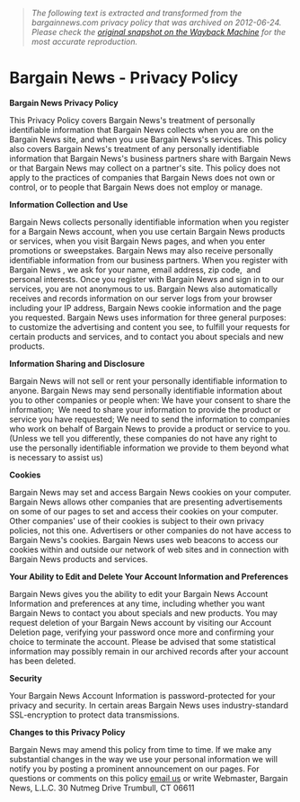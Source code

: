 > *The following text is extracted and transformed from the bargainnews.com privacy policy that was archived on 2012-06-24. Please check the [original snapshot on the Wayback Machine](https://web.archive.org/web/20120624031552id_/http%3A//www.bargainnews.com/privacy.cfm) for the most accurate reproduction.*

# Bargain News - Privacy Policy

**Bargain News Privacy Policy**

This Privacy Policy covers Bargain News's treatment of personally identifiable information that Bargain News collects when you are on the Bargain News site, and when you use Bargain News's services. This policy also covers Bargain News's treatment of any personally identifiable information that Bargain News's business partners share with Bargain News or that Bargain News may collect on a partner's site. This policy does not apply to the practices of companies that Bargain News does not own or control, or to people that Bargain News does not employ or manage.

**Information Collection and Use**

Bargain News collects personally identifiable information when you register for a Bargain News account, when you use certain Bargain News products or services, when you visit Bargain News pages, and when you enter promotions or sweepstakes. Bargain News may also receive personally identifiable information from our business partners. When you register with Bargain News , we ask for your name, email address, zip code,  and personal interests. Once you register with Bargain News and sign in to our services, you are not anonymous to us. Bargain News also automatically receives and records information on our server logs from your browser including your IP address, Bargain News cookie information and the page you requested. Bargain News uses information for three general purposes: to customize the advertising and content you see, to fulfill your requests for certain products and services, and to contact you about specials and new products.

**Information Sharing and Disclosure**

Bargain News will not sell or rent your personally identifiable information to anyone. Bargain News may send personally identifiable information about you to other companies or people when: We have your consent to share the information;  We need to share your information to provide the product or service you have requested; We need to send the information to companies who work on behalf of Bargain News to provide a product or service to you. (Unless we tell you differently, these companies do not have any right to use the personally identifiable information we provide to them beyond what is necessary to assist us)

**Cookies**

Bargain News may set and access Bargain News cookies on your computer. Bargain News allows other companies that are presenting advertisements on some of our pages to set and access their cookies on your computer. Other companies' use of their cookies is subject to their own privacy  policies, not this one. Advertisers or other companies do not have access to Bargain News's cookies. Bargain News uses web beacons to access our cookies within and outside our network of web sites and in connection with Bargain News products and services.

**Your Ability to Edit and Delete Your Account Information and Preferences**

Bargain News gives you the ability to edit your Bargain News Account Information and preferences at any time, including whether you want Bargain News to contact you about specials and new products. You may request deletion of your Bargain News account by visiting our Account Deletion page, verifying your password once more and confirming your choice to terminate the account. Please be advised that some statistical information may possibly remain in our archived records after your account has been deleted.

**Security**

Your Bargain News Account Information is password-protected for your privacy and security. In certain areas Bargain News uses industry-standard SSL-encryption to protect data transmissions.

**Changes to this Privacy Policy**

Bargain News may amend this policy from time to time. If we make any substantial changes in the way we use your personal information we will notify you by posting a prominent announcement on our pages. For questions or comments on this policy [email us](https://web.archive.org/web/20120624031552id_/http%3A//www.bargainnews.com/contact_us.cfm?type=webmaster&emailsubject=BNO%20-%20Privacy%20Policy%20Comments) or write Webmaster, Bargain News, L.L.C. 30 Nutmeg Drive Trumbull, CT 06611
